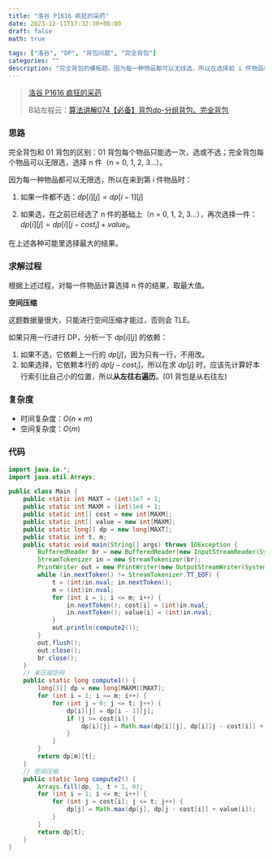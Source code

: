 ```yaml
---
title: "洛谷 P1616 疯狂的采药"
date: 2023-12-11T17:32:30+08:00
draft: false
math: true

tags: ["洛谷", "DP", "背包问题", "完全背包"]
categories: ""
description: "完全背包的模板题。因为每一种物品都可以无线选，所以在选择前 i 件物品时，可以在选择了 i 的基础上再次选择第 i 件物品。"
---
```


> [洛谷 P1616 疯狂的采药](https://www.luogu.com.cn/problem/P1616)
> 
> B站左程云：[算法讲解074【必备】背包dp-分组背包、完全背包](https://www.bilibili.com/video/BV1UM411f7YL/)

### 思路

完全背包和 01 背包的区别：01 背包每个物品只能选一次，选或不选；完全背包每个物品可以无限选，选择 n 件（n = 0, 1, 2, 3...）。

因为每一种物品都可以无限选，所以在来到第 i 件物品时：

1. 如果一件都不选：$dp[i][j] = dp[i - 1][j]$

2. 如果选，在之前已经选了 n 件的基础上（n = 0, 1, 2, 3...），再次选择一件：$dp[i][j] = dp[i][j - cost_i] + value_i$。

在上述各种可能里选择最大的结果。

### 求解过程

根据上述过程，对每一件物品计算选择 n 件的结果，取最大值。

**空间压缩**

这题数据量很大，只能进行空间压缩才能过，否则会 TLE。

如果只用一行进行 DP，分析一下 $dp[i][j]$ 的依赖：

1. 如果不选，它依赖上一行的 $dp[j]$，因为只有一行，不用改。
2. 如果选择，它依赖本行的 $dp[j - cost_i]$，所以在求 $dp[j]$ 时，应该先计算好本行索引比自己小的位置，所以**从左往右遍历**。(01 背包是从右往左)

### 复杂度

- 时间复杂度：$O(n \times m)$
- 空间复杂度：$O(m)$

### 代码

```java
import java.io.*;
import java.util.Arrays;

public class Main {
    public static int MAXT = (int)1e7 + 1;
    public static int MAXM = (int)1e4 + 1;
    public static int[] cost = new int[MAXM];
    public static int[] value = new int[MAXM];
    public static long[] dp = new long[MAXT];
    public static int t, m;
    public static void main(String[] args) throws IOException {
        BufferedReader br = new BufferedReader(new InputStreamReader(System.in));
        StreamTokenizer in = new StreamTokenizer(br);
        PrintWriter out = new PrintWriter(new OutputStreamWriter(System.out));
        while (in.nextToken() != StreamTokenizer.TT_EOF) {
            t = (int)in.nval; in.nextToken();
            m = (int)in.nval;
            for (int i = 1; i <= m; i++) {
                in.nextToken(); cost[i] = (int)in.nval;
                in.nextToken(); value[i] = (int)in.nval;
            }
            out.println(compute2());
        }
        out.flush();
        out.close();
        br.close();
    }
    // 未压缩空间
    public static long compute1() {
        long[][] dp = new long[MAXM][MAXT];
        for (int i = 1; i <= m; i++) {
            for (int j = 0; j <= t; j++) {
                dp[i][j] = dp[i - 1][j];
                if (j >= cost[i]) {
                    dp[i][j] = Math.max(dp[i][j], dp[i][j - cost[i]] + value[i]);
                }
            }
        }
        return dp[m][t];
    }
    // 空间压缩
    public static long compute2() {
        Arrays.fill(dp, 1, t + 1, 0);
        for (int i = 1; i <= m; i++) {
            for (int j = cost[i]; j <= t; j++) {
                dp[j] = Math.max(dp[j], dp[j - cost[i]] + value[i]);
            }
        }
        return dp[t];
    }
}
```